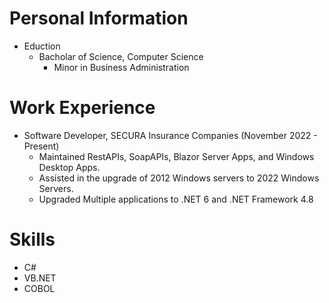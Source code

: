 # Personal Information
* Eduction
  * Bacholar of Science, Computer Science
    * Minor in Business Administration  

# Work Experience
* Software Developer, SECURA Insurance Companies (November 2022 - Present) <br>
  * Maintained RestAPIs, SoapAPIs, Blazor Server Apps, and Windows Desktop Apps.
  * Assisted in the upgrade of 2012 Windows servers to 2022 Windows Servers.
  * Upgraded Multiple applications to .NET 6 and .NET Framework 4.8

# Skills
* C#
* VB.NET
* COBOL
